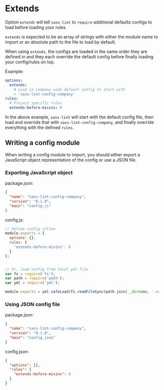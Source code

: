 # Extends

Option `extends` will tell `sass-lint` to `require` additional defaults configs to load before loading your rules.

`extends` is expected to be an array of strings with either the module name to import or an absolute path to the file to load by default.

When using `extends`, the configs are loaded in the same order they are defined in and they each override the default config before finally loading your config/rules on top.

Example:

```yml
options:
  extends:
    # Load in company wide default config to start with
    - 'sass-lint-config-company'
rules:
  # Project specific rules
  extends-before-mixins: 0
```

In the above example, `sass-lint` will start with the default config file, then load and override that with `sass-lint-config-company`, and finally override everything with the defined `rules`.

## Writing a config module

When writing a config module to import, you should either export a JavaScript object representation of the config or use a JSON file.

### Exporting JavaScript object

package.json:

```json
{
  "name": "sass-lint-config-company",
  "version": "0.1.0",
  "main": "config.js"
}
```

config.js:

```js
// Define config inline
module.exports = {
  options: {},
  rules: {
    'extends-before-mixins': 0
  }
};


// Or, load config from local yml file
var fs = require('fs');
var path = require('path');
var yml = require('yml');

module.exports = yml.safeLoad(fs.readFileSync(path.join(__dirname, '.sass-lint.yml'), 'utf-8'));
```

### Using JSON config file

package.json:

```json
{
  "name": "sass-lint-config-company",
  "version": "0.1.0",
  "main": "config.json"
}
```

config.json:

```json
{
  "options": {},
  "rules": {
    "extends-before-mixins": 0
  }
}
```
